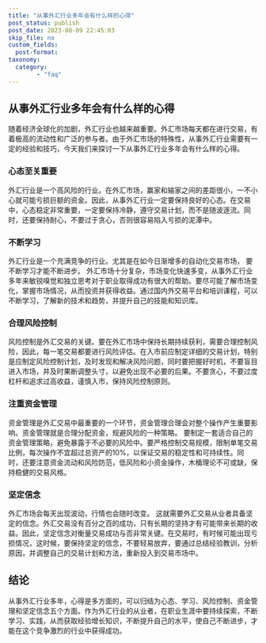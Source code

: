 ```yaml
---
title: "从事外汇行业多年会有什么样的心得"
post_status: publish
post_date: 2023-08-09 22:45:03
skip_file: no
custom_fields: 
  post-format: 
taxonomy:
  category:
        - "faq"
---
```


## 从事外汇行业多年会有什么样的心得

随着经济全球化的加剧，外汇行业也越来越重要。外汇市场每天都在进行交易，有着极高的流动性和广泛的参与者。由于外汇市场的特殊性，从事外汇行业需要有一定的经验和技巧，今天我们来探讨一下从事外汇行业多年会有什么样的心得。

### 心态至关重要

外汇行业是一个高风险的行业。在外汇市场，赢家和输家之间的差距很小，一不小心就可能亏损巨额的资金。因此，从事外汇行业一定要保持良好的心态。在交易中，心态稳定非常重要，一定要保持冷静，遵守交易计划，而不是随波逐流。同时，还要保持耐心，不要过于贪心，否则很容易陷入亏损的泥潭中。

### 不断学习

外汇行业是一个充满竞争的行业。尤其是在如今日渐增多的自动化交易市场， 要不断学习才能不断进步。 外汇市场十分复杂，市场变化快速多变，从事外汇行业多年来敏锐嗅觉和独立思考对于职业取得成功有很大的帮助。要尽可能了解市场变化，掌握市场情况，从而投资并获得收益。通过国内外交易平台和培训课程，可以不断学习，了解新的技术和趋势，并提升自己的技能和知识库。

### 合理风险控制

风险控制是外汇交易的关键。要在外汇市场中保持长期持续获利，需要合理控制风险，因此，每一笔交易都要进行风险评估。在入市前应制定详细的交易计划，特别是应制定风险控制计划，及时发现和解决风险问题，同时要把握好时机，不要盲目进入市场，并及时果断调整头寸，以避免出现不必要的后果。不要贪心，不要过度杠杆和追求过高收益，谨慎入市，保持风险控制原则。

### 注重资金管理

资金管理是外汇交易中最重要的一个环节，资金管理合理会对整个操作产生重要影响。资金管理就是合理分配资金，规避风险的一种策略。 要制定一套适合自己的资金管理策略，避免暴露于不必要的风险中。要严格控制交易规模，限制单笔交易比例，每次操作不宜超过总资产的10%，以保证交易的稳定性和可持续性。同时，还要注意资金流动和风险防范，低风险和小资金操作，木桶理论不可或缺，保持稳健的交易风格。

### 坚定信念

外汇市场会每天出现波动，行情也会随时改变。 这就需要外汇交易从业者具备坚定的信念。外汇交易没有百分之百的成功，只有长期的坚持才有可能带来长期的收益。因此，坚定信念对衡量交易成功与否非常关键。在交易时，有时候可能出现亏损情况，这时候，要保持坚定的信念，不要轻易放弃，要通过总结经验教训，分析原因，并调整自己的交易计划和方法，重新投入到交易市场中。

## 结论

从事外汇行业多年，心得是多方面的，可以归结为心态、学习、风险控制、资金管理和坚定信念五个方面。作为外汇行业的从业者，在职业生涯中要持续探索，不断学习、实践，从而获取经验增长知识，不断提升自己的水平，使自己不断进步，才能在这个竞争激烈的行业中获得成功。
